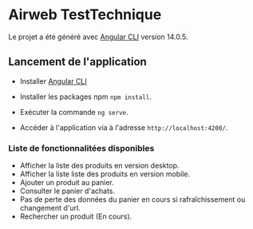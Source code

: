 # Airweb TestTechnique

Le projet a été généré avec [Angular CLI](https://angular.io/cli) version 14.0.5.

## Lancement de l'application
- Installer [Angular CLI](https://angular.io/cli) 

- Installer les packages npm `npm install`.

- Exécuter la commande `ng serve`.

- Accéder à l'application via à l'adresse `http://localhost:4200/`.


### Liste de fonctionnalitées disponibles
- Afficher la liste des produits en version desktop.
- Afficher la liste liste des produits en version mobile.
- Ajouter un produit au panier.
- Consulter le panier d'achats.
- Pas de perte des données du panier en cours si rafraîchissement ou changement d'url.
- Rechercher un produit (En cours).